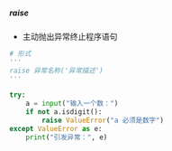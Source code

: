 ##### raise
- 主动抛出异常终止程序语句
```python
# 形式
'''
raise 异常名称('异常描述')
'''

try:
    a = input("输入一个数：")
    if not a.isdigit():
        raise ValueError("a 必须是数字")
except ValueError as e:
    print("引发异常：", e)
```